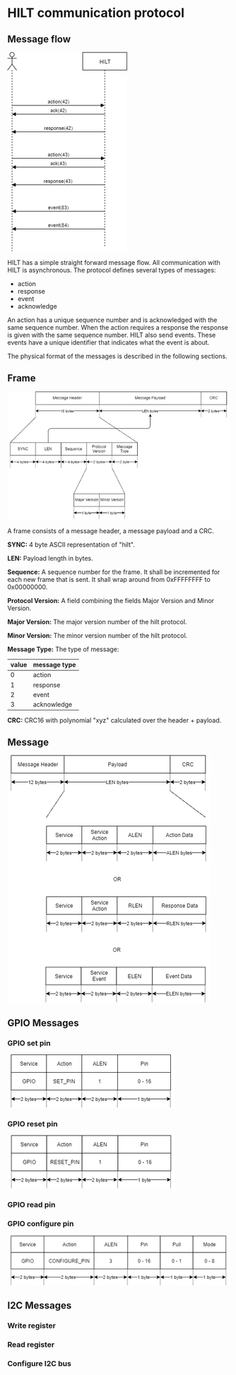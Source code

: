 # HILT communication protocol
## Message flow
![Message flow](hilt_message_flow.png)

HILT has a simple straight forward message flow. All communication with HILT is asynchronous.
The protocol defines several types of messages:
* action
* response
* event
* acknowledge

An action has a unique sequence number and is acknowledged with the same
sequence number. When the action requires a response the response is given with the same 
sequence number. HILT also send events. These events have a unique identifier
that indicates what the event is about.

The physical format of the messages is described in the following sections.

## Frame
![Framing](hilt_frame.png)

A frame consists of a message header, a message payload and a CRC.

**SYNC:** 4 byte ASCII representation of "hilt".

**LEN:** Payload length in bytes.

**Sequence:** A sequence number for the frame. It shall be incremented for each new frame that is sent. It shall wrap around from 0xFFFFFFFF to 0x00000000. 

**Protocol Version:** A field combining the fields Major Version and Minor Version.

**Major Version:** The major version number of the hilt protocol.

**Minor Version:** The minor version number of the hilt protocol.

**Message Type:** The type of message:

| value | message type |
| ----- | ------------ |
| 0     | action       |
| 1     | response     |
| 2     | event        |
| 3     | acknowledge  |

**CRC:** CRC16 with polynomial "xyz" calculated over the header + payload.

## Message
![Message](hilt_message.png)


## GPIO Messages

### GPIO set pin
![set pin](gpio_set_pin.png)

### GPIO reset pin
![reset pin](gpio_reset_pin.png)

### GPIO read pin

### GPIO configure pin
![configure pin](gpio_configure_pin.png)

## I2C Messages

### Write register

### Read register

### Configure I2C bus
